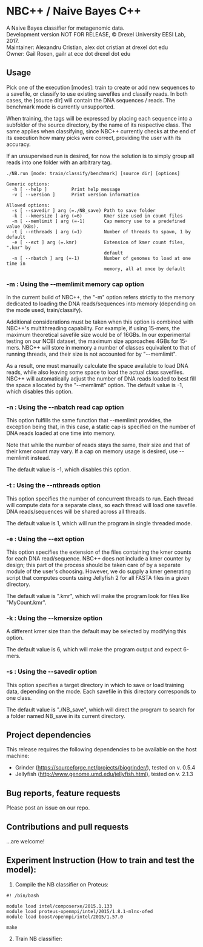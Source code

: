 # NBC++ / Naive Bayes C++
A Naive Bayes classifier for metagenomic data.  
Development version NOT FOR RELEASE, © Drexel University EESI Lab, 2017.  
Maintainer: Alexandru Cristian, alex dot cristian at drexel dot edu  
Owner: Gail Rosen, gailr at ece dot drexel dot edu  

## Usage
Pick one of the execution [modes]: train to create or add new sequences to a savefile, or classify to use existing savefiles and classify reads. In both cases, the [source dir] will contain the DNA sequences / reads. The benchmark mode is currently unsupported.

When training, the tags will be expressed by placing each sequence into a subfolder of the source directory, by the name of its respective class. The same applies when classifying, since NBC++ currently checks at the end of its execution how many picks were correct, providing the user with its accuracy.

If an unsupervised run is desired, for now the solution is to simply group all reads into one folder with an arbitrary tag.
```
./NB.run [mode: train/classify/benchmark] [source dir] [options]

Generic options:
  -h [ --help ]         Print help message
  -v [ --version ]      Print version information

Allowed options:
  -s [ --savedir ] arg (=./NB_save) Path to save folder
  -k [ --kmersize ] arg (=6)        Kmer size used in count files
  -m [ --memlimit ] arg (=-1)       Cap memory use to a predefined value (KBs).
  -t [ --nthreads ] arg (=1)        Number of threads to spawn, 1 by default
  -e [ --ext ] arg (=.kmr)          Extension of kmer count files, ".kmr" by
                                    default
  -n [ --nbatch ] arg (=-1)         Number of genomes to load at one time in
                                    memory, all at once by default
```

### -m : Using the --memlimit memory cap option
In the current build of NBC++, the "-m" option refers strictly to the memory dedicated to loading the DNA reads/sequences into memory (depending on the mode used, train/classify).

Additional considerations must be taken when this option is combined with NBC++'s multithreading capability. For example, if using 15-mers, the maximum theoretical savefile size would be of 16GBs. In our experimental testing on our NCBI dataset, the maximum size approaches 4GBs for 15-mers. NBC++ will store in memory a number of classes equivalent to that of running threads, and their size is not accounted for by "--memlimit".

As a result, one must manually calculate the space available to load DNA reads, while also leaving some space to load the actual class savefiles. NBC++ will automatically adjust the number of DNA reads loaded to best fill the space allocated by the "--memlimit" option.
The default value is -1, which disables this option.

### -n : Using the --nbatch read cap option
This option fulfills the same function that --memlimit provides, the exception being that, in this case, a static cap is specified on the number of DNA reads loaded at one time into memory.

Note that while the number of reads stays the same, their size and that of their kmer count may vary. If a cap on memory usage is desired, use --memlimit instead.

The default value is -1, which disables this option.

### -t : Using the --nthreads option
This option specifies the number of concurrent threads to run. Each thread will compute data for a separate class, so each thread will load one savefile. DNA reads/sequences will be shared across all threads.

The default value is 1, which will run the program in single threaded mode.

### -e : Using the --ext option
This option specifies the extension of the files containing the kmer counts for each DNA read/sequence. NBC++ does not include a kmer counter by design; this part of the process should be taken care of by a separate module of the user's choosing. However, we do supply a kmer generating script that computes counts using Jellyfish 2 for all FASTA files in a given directory.

The default value is ".kmr", which will make the program look for files like "MyCount.kmr".

### -k : Using the --kmersize option
A different kmer size than the default may be selected by modifying this option.

The default value is 6, which will make the program output and expect 6-mers.

### -s : Using the --savedir option
This option specifies a target directory in which to save or load training data, depending on the mode. Each savefile in this directory corresponds to one class.

The default value is "./NB_save", which will direct the program to search for a folder named NB_save in its current directory.

## Project dependencies
This release requires the following dependencies to be available on the host machine:
- Grinder (https://sourceforge.net/projects/biogrinder/), tested on v. 0.5.4
- Jellyfish (http://www.genome.umd.edu/jellyfish.html), tested on v. 2.1.3

## Bug reports, feature requests
Please post an issue on our repo.

## Contributions and pull requests
...are welcome!

## Experiment Instruction (How to train and test the model):
1. Compile the NB classifier on Proteus:
```
#! /bin/bash

module load intel/composerxe/2015.1.133
module load proteus-openmpi/intel/2015/1.8.1-mlnx-ofed
module load boost/openmpi/intel/2015/1.57.0

make
```
2. Train NB classifier:
